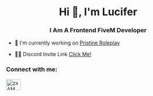 <h1 align="center">Hi 👋, I'm Lucifer</h1>
<h3 align="center">I Am A Frontend FiveM Developer</h3>

- 🔭 I'm currently working on [Pristine Roleplay](https://dsc.gg/pristinerp)

- 👨‍💻 Discord Invite Link [Click Me!](https://discord.gg/tUHgahtP3t)

<h3 align="left">Connect with me:</h3>
<p align="left">
<a href="https://discord.gg/tUHgahtP3t" target="blank"><img align="center" src="https://raw.githubusercontent.com/rahuldkjain/github-profile-readme-generator/master/src/images/icons/Social/discord.svg" alt="zxAMWdFntP" height="30" width="40" /></a>
</p>
